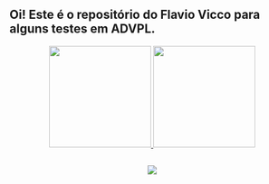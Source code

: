 ## Oi! Este é o repositório do Flavio Vicco para alguns testes em ADVPL.

<!--
**flaviovicco/flaviovicco** is a ✨ _special_ ✨ repository because its `README.md` (this file) appears on your GitHub profile.

Here are some ideas to get you started:

- Hi there 👋
- 🔭 I’m currently working on ...
- 🌱 I’m currently learning ...
- 👯 I’m looking to collaborate on ...
- 🤔 I’m looking for help with ...
- 💬 Ask me about ...
- 📫 How to reach me: ...
- 😄 Pronouns: ...
- ⚡ Fun fact: ...
-->

<div align="center">
  <a href="https://github.com/flaviovicco">
  <img height="180em" src="https://github-readme-stats.vercel.app/api?username=flaviovicco&show_icons=true&theme=dark&include_all_commits=true&count_private=true"/>
  <img height="180em" src="https://github-readme-stats.vercel.app/api/top-langs/?username=flaviovicco&layout=compact&langs_count=7&theme=dark"/>
</div>

##

<div align="center">
    <a href="https://www.linkedin.com/in/flavio-vicco-b445b021" target="_blank"><img src="https://img.shields.io/badge/-LinkedIn-%230077B5?style=for-the-badge&logo=linkedin&logoColor=white" target="_blank"></a> 
</div>
